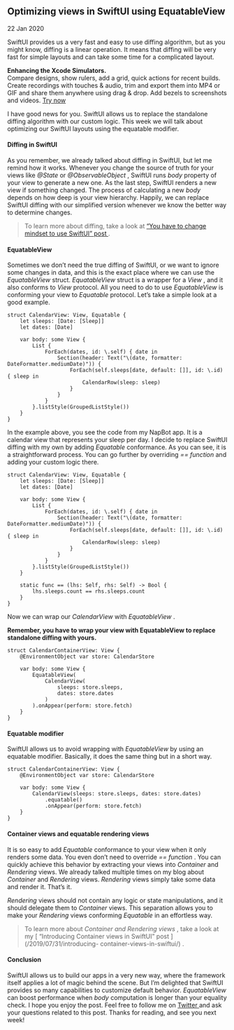 ##  Optimizing views in SwiftUI using EquatableView

22 Jan 2020

SwiftUI provides us a very fast and easy to use diffing algorithm, but as you
might know, diffing is a linear operation. It means that diffing will be very
fast for simple layouts and can take some time for a complicated layout.

**Enhancing the Xcode Simulators.**  
Compare designs, show rulers, add a grid, quick actions for recent builds.
Create recordings with touches & audio, trim and export them into MP4 or GIF
and share them anywhere using drag & drop. Add bezels to screenshots and
videos. [ Try now ](https://gumroad.com/a/931293139/ftvbh)

I have good news for you. SwiftUI allows us to replace the standalone diffing
algorithm with our custom logic. This week we will talk about optimizing our
SwiftUI layouts using the equatable modifier.

####  Diffing in SwiftUI

As you remember, we already talked about diffing in SwiftUI, but let me remind
how it works. Whenever you change the source of truth for your views like
_@State_ or _@ObservableObject_ , SwiftUI runs _body_ property of your view to
generate a new one. As the last step, SwiftUI renders a new view if something
changed. The process of calculating a new _body_ depends on how deep is your
view hierarchy. Happily, we can replace SwiftUI diffing with our simplified
version whenever we know the better way to determine changes.

> To learn more about diffing, take a look at [ “You have to change mindset to
> use SwiftUI” post ](/2019/11/19/you-have-to-change-mindset-to-use-swiftui/)
> .

####  EquatableView

Sometimes we don’t need the true diffing of SwiftUI, or we want to ignore some
changes in data, and this is the exact place where we can use the
_EquatableView_ struct. _EquatableView_ struct is a wrapper for a _View_ , and
it also conforms to _View_ protocol. All you need to do to use _EquatableView_
is conforming your view to _Equatable_ protocol. Let’s take a simple look at a
good example.

    
    
    struct CalendarView: View, Equatable {
        let sleeps: [Date: [Sleep]]
        let dates: [Date]
    
        var body: some View {
            List {
                ForEach(dates, id: \.self) { date in
                    Section(header: Text("\(date, formatter: DateFormatter.mediumDate)")) {
                        ForEach(self.sleeps[date, default: []], id: \.id) { sleep in
                            CalendarRow(sleep: sleep)
                        }
                    }
                }
            }.listStyle(GroupedListStyle())
        }
    }
    

In the example above, you see the code from my NapBot app. It is a calendar
view that represents your sleep per day. I decide to replace SwiftUI diffing
with my own by adding _Equatable_ conformance. As you can see, it is a
straightforward process. You can go further by overriding _== function_ and
adding your custom logic there.

    
    
    struct CalendarView: View, Equatable {
        let sleeps: [Date: [Sleep]]
        let dates: [Date]
    
        var body: some View {
            List {
                ForEach(dates, id: \.self) { date in
                    Section(header: Text("\(date, formatter: DateFormatter.mediumDate)")) {
                        ForEach(self.sleeps[date, default: []], id: \.id) { sleep in
                            CalendarRow(sleep: sleep)
                        }
                    }
                }
            }.listStyle(GroupedListStyle())
        }
    
        static func == (lhs: Self, rhs: Self) -> Bool {
            lhs.sleeps.count == rhs.sleeps.count
        }
    }
    

Now we can wrap our _CalendarView_ with _EquatableView_ .

**Remember, you have to wrap your view with EquatableView to replace
standalone diffing with yours.**

    
    
    struct CalendarContainerView: View {
        @EnvironmentObject var store: CalendarStore
    
        var body: some View {
            EquatableView(
                CalendarView(
                    sleeps: store.sleeps,
                    dates: store.dates
                )
            ).onAppear(perform: store.fetch)
        }
    }
    

####  Equatable modifier

SwiftUI allows us to avoid wrapping with _EquatableView_ by using an equatable
modifier. Basically, it does the same thing but in a short way.

    
    
    struct CalendarContainerView: View {
        @EnvironmentObject var store: CalendarStore
    
        var body: some View {
            CalendarView(sleeps: store.sleeps, dates: store.dates)
                .equatable()
                .onAppear(perform: store.fetch)
        }
    }
    

####  Container views and equatable rendering views

It is so easy to add _Equatable_ conformance to your view when it only renders
some data. You even don’t need to override _== function_ . You can quickly
achieve this behavior by extracting your views into _Container_ and
_Rendering_ views. We already talked multiple times on my blog about
_Container_ and _Rendering_ views. _Rendering_ views simply take some data and
render it. That’s it.

_Rendering_ views should not contain any logic or state manipulations, and it
should delegate them to _Container_ views. This separation allows you to make
your _Rendering_ views conforming _Equatable_ in an effortless way.

> To learn more about _Container and Rendering views_ , take a look at my [
> “Introducing Container views in SwiftUI” post ](/2019/07/31/introducing-
> container-views-in-swiftui/) .

####  Conclusion

SwiftUI allows us to build our apps in a very new way, where the framework
itself applies a lot of magic behind the scene. But I’m delighted that SwiftUI
provides so many capabilities to customize default behavior. _EquatableView_
can boost performance when _body_ computation is longer than your equality
check. I hope you enjoy the post. Feel free to follow me on [ Twitter
](https://twitter.com/mecid) and ask your questions related to this post.
Thanks for reading, and see you next week!

